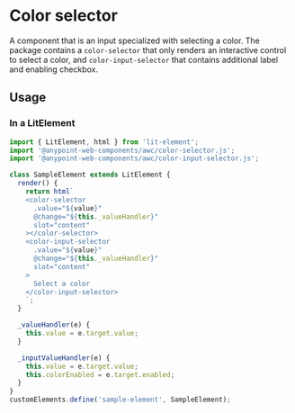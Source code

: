 # Color selector

A component that is an input specialized with selecting a color. The package contains a `color-selector` that only renders an interactive control to select a color, and `color-input-selector` that contains additional label and enabling checkbox.

## Usage

### In a LitElement

```js
import { LitElement, html } from 'lit-element';
import '@anypoint-web-components/awc/color-selector.js';
import '@anypoint-web-components/awc/color-input-selector.js';

class SampleElement extends LitElement {
  render() {
    return html`
    <color-selector
      .value="${value}"
      @change="${this._valueHandler}"
      slot="content"
    ></color-selector>
    <color-input-selector
      .value="${value}"
      @change="${this._valueHandler}"
      slot="content"
    >
      Select a color
    </color-input-selector>
    `;
  }

  _valueHandler(e) {
    this.value = e.target.value;
  }

  _inputValueHandler(e) {
    this.value = e.target.value;
    this.colorEnabled = e.target.enabled;
  }
}
customElements.define('sample-element', SampleElement);
```
